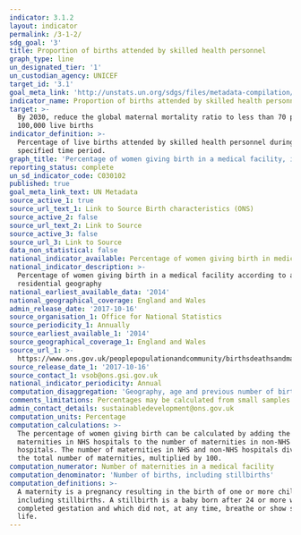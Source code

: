 ```yaml
---
indicator: 3.1.2
layout: indicator
permalink: /3-1-2/
sdg_goal: '3'
title: Proportion of births attended by skilled health personnel
graph_type: line
un_designated_tier: '1'
un_custodian_agency: UNICEF
target_id: '3.1'
goal_meta_link: 'http://unstats.un.org/sdgs/files/metadata-compilation/Metadata-Goal-3.pdf'
indicator_name: Proportion of births attended by skilled health personnel
target: >-
  By 2030, reduce the global maternal mortality ratio to less than 70 per
  100,000 live births
indicator_definition: >-
  Percentage of live births attended by skilled health personnel during a
  specified time period.
graph_title: 'Percentage of women giving birth in a medical facility, in England and Wales'
reporting_status: complete
un_sd_indicator_code: C030102
published: true
goal_meta_link_text: UN Metadata
source_active_1: true
source_url_text_1: Link to Source Birth characteristics (ONS)
source_active_2: false
source_url_text_2: Link to Source
source_active_3: false
source_url_3: Link to Source
data_non_statistical: false
national_indicator_available: Percentage of women giving birth in medical facilities
national_indicator_description: >-
  Percentage of women giving birth in a medical facility according to age and
  residential geography
national_earliest_available_data: '2014'
national_geographical_coverage: England and Wales
admin_release_date: '2017-10-16'
source_organisation_1: Office for National Statistics
source_periodicity_1: Annually
source_earliest_available_1: '2014'
source_geographical_coverage_1: England and Wales
source_url_1: >-
  https://www.ons.gov.uk/peoplepopulationandcommunity/birthsdeathsandmarriages/livebirths/datasets/birthcharacteristicsinenglandandwales
source_release_date_1: '2017-10-16'
source_contact_1: vsob@ons.gsi.gov.uk
national_indicator_periodicity: Annual
computation_disaggregation: 'Geography, age and previous number of births'
comments_limitations: Percentages may be calculated from small samples
admin_contact_details: sustainabledevelopment@ons.gov.uk
computation_units: Percentage
computation_calculations: >-
  The percentage of women giving birth can be calculated by adding the number of
  maternities in NHS hospitals to the number of maternities in non-NHS
  hospitals. The number of maternities in NHS and non-NHS hospitals divided by
  the total number of maternities, multiplied by 100.
computation_numerator: Number of maternities in a medical facility
computation_denominator: 'Number of births, including stillbirths'
computation_definitions: >-
  A maternity is a pregnancy resulting in the birth of one or more children
  including stillbirths. A stillbirth is a baby born after 24 or more weeks
  completed gestation and which did not, at any time, breathe or show signs of
  life.
---
```


